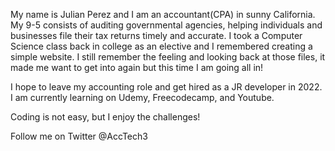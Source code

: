 My name is Julian Perez and I am an accountant(CPA) in sunny California. My 9-5 consists of auditing governmental agencies, helping individuals and businesses file their tax returns timely and accurate. 
I took a Computer Science class back in college as an elective and I remembered creating a simple website. I still remember the feeling and looking back at those files, it made me want to get into again but this time I am going all in!

I hope to leave my accounting role and get hired as a JR developer in 2022. 
I am currently learning on Udemy, Freecodecamp, and Youtube.

Coding is not easy, but I enjoy the challenges! 

Follow me on Twitter @AccTech3

